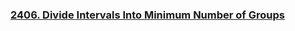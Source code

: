 ### [2406. Divide Intervals Into Minimum Number of Groups](https://leetcode.com/problems/divide-intervals-into-minimum-number-of-groups/)